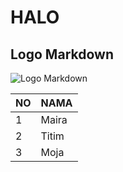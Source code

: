 # HALO

## Logo Markdown
![Logo Markdown](https://images.com/45123202_9121424.png)

|NO|NAMA|
|---|---|
|1|Maira|
|2|Titim|
|3|Moja|

